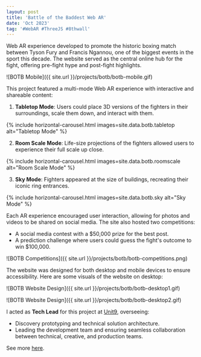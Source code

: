 ```yaml
---
layout: post
title: 'Battle of the Baddest Web AR'
date: 'Oct 2023'
tag: '#WebAR #ThreeJS #8thwall'
---
```


Web AR experience developed to promote the historic boxing match between Tyson Fury and Francis Ngannou, one of the biggest events in the sport this decade. The website served as the central online hub for the fight, offering pre-fight hype and post-fight highlights.

![BOTB Mobile]({{ site.url }}/projects/botb/botb-mobile.gif)

This project featured a multi-mode Web AR experience with interactive and shareable content:

1. **Tabletop Mode**: Users could place 3D versions of the fighters in their surroundings, scale them down, and interact with them.

{% include horizontal-carousel.html images=site.data.botb.tabletop alt="Tabletop Mode" %}

2. **Room Scale Mode**: Life-size projections of the fighters allowed users to experience their full scale up close.

{% include horizontal-carousel.html images=site.data.botb.roomscale alt="Room Scale Mode" %}

3. **Sky Mode**: Fighters appeared at the size of buildings, recreating their iconic ring entrances.

{% include horizontal-carousel.html images=site.data.botb.sky alt="Sky Mode" %}

Each AR experience encouraged user interaction, allowing for photos and videos to be shared on social media. The site also hosted two competitions: 
- A social media contest with a $50,000 prize for the best post.
- A prediction challenge where users could guess the fight's outcome to win $100,000.

![BOTB Competitions]({{ site.url }}/projects/botb/botb-competitions.png)

The website was designed for both desktop and mobile devices to ensure accessibility.
Here are some visuals of the website on desktop:

![BOTB Website Design]({{ site.url }}/projects/botb/botb-desktop1.gif)

![BOTB Website Design]({{ site.url }}/projects/botb/botb-desktop2.gif)

I acted as **Tech Lead** for this project at [Unit9](https://www.unit9.com), overseeing:
- Discovery prototyping and technical solution architecture.
- Leading the development team and ensuring seamless collaboration between technical, creative, and production teams.

See more [here](https://www.unit9.com/project/battle-baddest-ar-microsite/).
